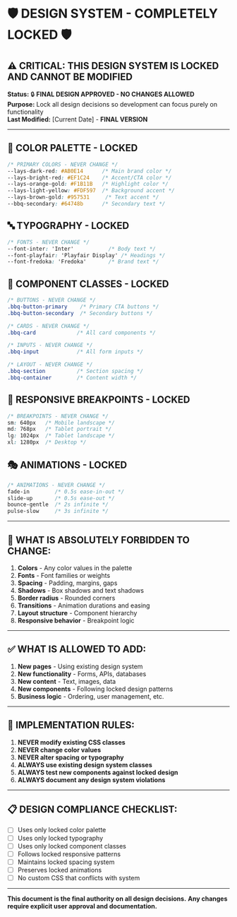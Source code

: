 # 🛡️ DESIGN SYSTEM - COMPLETELY LOCKED 🛡️

## ⚠️ **CRITICAL: THIS DESIGN SYSTEM IS LOCKED AND CANNOT BE MODIFIED**

**Status:** 🔒 **FINAL DESIGN APPROVED - NO CHANGES ALLOWED**  
**Purpose:** Lock all design decisions so development can focus purely on functionality  
**Last Modified:** [Current Date] - **FINAL VERSION**

---

## 🎨 **COLOR PALETTE - LOCKED**
```css
/* PRIMARY COLORS - NEVER CHANGE */
--lays-dark-red: #AB0E14      /* Main brand color */
--lays-bright-red: #EF1C24    /* Accent/CTA color */
--lays-orange-gold: #F1B11B   /* Highlight color */
--lays-light-yellow: #FDF597  /* Background accent */
--lays-brown-gold: #957531     /* Text accent */
--bbq-secondary: #64748b      /* Secondary text */
```

## 🔤 **TYPOGRAPHY - LOCKED**
```css
/* FONTS - NEVER CHANGE */
--font-inter: 'Inter'           /* Body text */
--font-playfair: 'Playfair Display' /* Headings */
--font-fredoka: 'Fredoka'       /* Brand text */
```

## 🧩 **COMPONENT CLASSES - LOCKED**
```css
/* BUTTONS - NEVER CHANGE */
.bbq-button-primary    /* Primary CTA buttons */
.bbq-button-secondary  /* Secondary buttons */

/* CARDS - NEVER CHANGE */
.bbq-card             /* All card components */

/* INPUTS - NEVER CHANGE */
.bbq-input            /* All form inputs */

/* LAYOUT - NEVER CHANGE */
.bbq-section          /* Section spacing */
.bbq-container        /* Content width */
```

## 📱 **RESPONSIVE BREAKPOINTS - LOCKED**
```css
/* BREAKPOINTS - NEVER CHANGE */
sm: 640px   /* Mobile landscape */
md: 768px   /* Tablet portrait */
lg: 1024px  /* Tablet landscape */
xl: 1280px  /* Desktop */
```

## 🎭 **ANIMATIONS - LOCKED**
```css
/* ANIMATIONS - NEVER CHANGE */
fade-in        /* 0.5s ease-in-out */
slide-up       /* 0.5s ease-out */
bounce-gentle  /* 2s infinite */
pulse-slow     /* 3s infinite */
```

---

## 🚫 **WHAT IS ABSOLUTELY FORBIDDEN TO CHANGE:**

1. **Colors** - Any color values in the palette
2. **Fonts** - Font families or weights
3. **Spacing** - Padding, margins, gaps
4. **Shadows** - Box shadows and text shadows
5. **Border radius** - Rounded corners
6. **Transitions** - Animation durations and easing
7. **Layout structure** - Component hierarchy
8. **Responsive behavior** - Breakpoint logic

---

## ✅ **WHAT IS ALLOWED TO ADD:**

1. **New pages** - Using existing design system
2. **New functionality** - Forms, APIs, databases
3. **New content** - Text, images, data
4. **New components** - Following locked design patterns
5. **Business logic** - Ordering, user management, etc.

---

## 🔐 **IMPLEMENTATION RULES:**

1. **NEVER modify existing CSS classes**
2. **NEVER change color values**
3. **NEVER alter spacing or typography**
4. **ALWAYS use existing design system classes**
5. **ALWAYS test new components against locked design**
6. **ALWAYS document any design system violations**

---

## 📋 **DESIGN COMPLIANCE CHECKLIST:**

- [ ] Uses only locked color palette
- [ ] Uses only locked typography
- [ ] Uses only locked component classes
- [ ] Follows locked responsive patterns
- [ ] Maintains locked spacing system
- [ ] Preserves locked animations
- [ ] No custom CSS that conflicts with system

---

**This document is the final authority on all design decisions.**
**Any changes require explicit user approval and documentation.**
